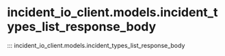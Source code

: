 # incident_io_client.models.incident_types_list_response_body

::: incident_io_client.models.incident_types_list_response_body